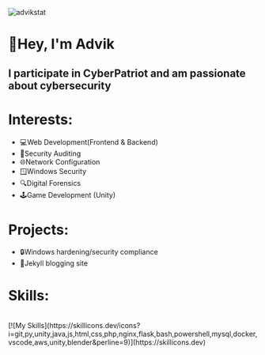 ![advikstat](https://github-readme-stats.vercel.app/api?username=advikg&theme=transparent&show_icons=true)

# 👋Hey, I'm Advik
## I participate in CyberPatriot and am passionate about cybersecurity

# Interests:
- 💻Web Development(Frontend & Backend)
- 🔐Security Auditing
- 🌐Network Configuration
- 🪟Windows Security
- 🔍Digital Forensics
- 🕹️Game Development (Unity)

# Projects:
- 🔒Windows hardening/security compliance
- 📝Jekyll blogging site

# Skills:
<br>
[![My Skills](https://skillicons.dev/icons?i=git,py,unity,java,js,html,css,php,nginx,flask,bash,powershell,mysql,docker,vscode,aws,unity,blender&perline=9)](https://skillicons.dev)
